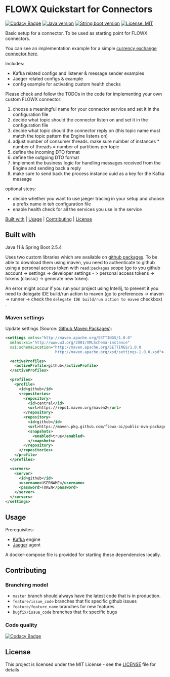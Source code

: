 # FLOWX Quickstart for Connectors

[![Codacy Badge](https://app.codacy.com/project/badge/Grade/ec3388834bc74032ac69bdf8adf050f3)](https://www.codacy.com?utm_source=github.com&amp;utm_medium=referral&amp;utm_content=flowx-ai/quickstart-connector&amp;utm_campaign=Badge_Grade)
[![Java version](https://img.shields.io/badge/java%20version-11-yellow.svg?color=yellow)](https://adoptopenjdk.net/index.html?variant=openjdk11&jvmVariant=hotspot)
[![String boot version](https://img.shields.io/badge/spring%20boot%20version-2.5.4-9cf.svg?color=9cf)](https://spring.io/projects/spring-boot)
[![License: MIT](https://img.shields.io/badge/license-MIT-orange.svg)](https://opensource.org/licenses/MIT)

Basic setup for a connector. To be used as starting point for FLOWX connectors.

You can see an implementation example for a simple [currency exchange connector here](https://github.com/flowx-ai/quickstart-connector/pull/4).

Includes:
  - Kafka related configs and listener & message sender examples
  - Jaeger related configs & example
  - config example for activating custom health checks

Please check and follow the TODOs in the code for implementing your own custom FLOWX connector:

1. choose a meaningful name for your connector service and set it in the configuration file
2. decide what topic should the connector listen on and set it in the configuration file
3. decide what topic should the connector reply on (this topic name must match the topic pattern the Engine listens on)
4. adjust number of consumer threads. make sure number of instances * number of threads = number of partitions per topic
5. define the incoming DTO format
6. define the outgoing DTO format
7. implement the business logic for handling messages received from the Engine and sending back a reply
8. make sure to send back the process instance uuid as a key for the Kafka message

optional steps:
- decide whether you want to use jaeger tracing in your setup and choose a prefix name in teh configuration file
- enable health check for all the services you use in the service

[Built with](#built-with) | [Usage](#usage) | [Contributing](#contributing) | [License](#license)

## Built with

Java 11 & Spring Boot 2.5.4

Uses two custom libraries which are available on [github packages](https://github.com/orgs/flowx-ai/packages?repo_name=public-mvn-packages). To be able to download them using maven, you need to authenticate to github using a personal access token with `read:packages` scope (go to you github account -> settings -> developer settings - > personal access tokens -> tokens (classic) -> generate new token).

An error might occur if you run your project using Intellij, to prevent it you need to delegate IDE build/run action to maven (go to preferences -> maven -> runner -> check the `delegate IDE build/run action to maven` checkbox) .

### Maven settings
Update settings (Source: [Github Maven Packages](https://docs.github.com/en/packages/working-with-a-github-packages-registry/working-with-the-apache-maven-registry)):
```xml
<settings xmlns="http://maven.apache.org/SETTINGS/1.0.0"
  xmlns:xsi="http://www.w3.org/2001/XMLSchema-instance"
  xsi:schemaLocation="http://maven.apache.org/SETTINGS/1.0.0
                      http://maven.apache.org/xsd/settings-1.0.0.xsd">

  <activeProfiles>
    <activeProfile>github</activeProfile>
  </activeProfiles>

  <profiles>
    <profile>
      <id>github</id>
      <repositories>
        <repository>
          <id>central</id>
          <url>https://repo1.maven.org/maven2</url>
        </repository>
        <repository>
          <id>github</id>
          <url>https://maven.pkg.github.com/flowx-ai/public-mvn-packages</url>
          <snapshots>
            <enabled>true</enabled>
          </snapshots>
        </repository>
      </repositories>
    </profile>
  </profiles>

  <servers>
    <server>
      <id>github</id>
      <username>USERNAME</username>
      <password>TOKEN</password>
    </server>
  </servers>
</settings>
```

## Usage

Prerequisites:
  - [Kafka](https://kafka.apache.org/) engine
  - [Jaeger](https://www.jaegertracing.io) agent

A docker-compose file is provided for starting these dependencies locally.

## Contributing

### Branching model

- `master` branch should always have the latest code that is in production.
- `feature/issue_code` branches that fix specific github issues
- `feature/feature_name` branches for new features
- `bugfix/issue_code` branches that fix specific bugs

### Code quality

[![Codacy Badge](https://app.codacy.com/project/badge/Grade/ec3388834bc74032ac69bdf8adf050f3)](https://www.codacy.com?utm_source=github.com&amp;utm_medium=referral&amp;utm_content=flowx-ai/quickstart-connector&amp;utm_campaign=Badge_Grade)

## License

This project is licensed under the MIT License - see the [LICENSE](LICENSE) file for details

